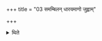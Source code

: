 +++
title = "03 समम्बिलन् धारयमाणो जुह्वाम्"

+++

<details><summary>थिते</summary>

3. (He scoops the ghee) in the Juhū (-ladle) holding the bowl of the ladle at the level of the mouth of the ghee-pot, in the Upabhr̥t (-ladle) (holding it at the level of) the middle-region (of the ghee-pot) (and) in the Dhruvā (-ladle) which is placed on the ground (upon the grass-brush).
</details>
